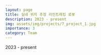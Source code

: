 ```yaml
---
layout: page
title: 실내 위치 추정 라인트래킹 로봇
description: 2023 - present
img: assets/img/projects/7_project_1.jpg
importance: 3
category: Team
---
```


2023 - present
